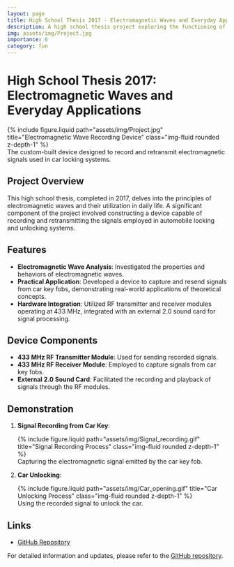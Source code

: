 ```yaml
---
layout: page
title: High School Thesis 2017 - Electromagnetic Waves and Everyday Applications
description: A high school thesis project exploring the functioning of electromagnetic waves and their practical applications, including the development of a device to record and retransmit signals used for car locking mechanisms.
img: assets/img/Project.jpg
importance: 6
category: fun
---
```


# High School Thesis 2017: Electromagnetic Waves and Everyday Applications

<div class="row">
  <div class="col-sm mt-3 mt-md-0">
    {% include figure.liquid path="assets/img/Project.jpg" title="Electromagnetic Wave Recording Device" class="img-fluid rounded z-depth-1" %}
  </div>
</div>
<div class="caption">
  The custom-built device designed to record and retransmit electromagnetic signals used in car locking systems.
</div>

## Project Overview

This high school thesis, completed in 2017, delves into the principles of electromagnetic waves and their utilization in daily life. A significant component of the project involved constructing a device capable of recording and retransmitting the signals employed in automobile locking and unlocking systems.

## Features

- **Electromagnetic Wave Analysis**: Investigated the properties and behaviors of electromagnetic waves.
- **Practical Application**: Developed a device to capture and resend signals from car key fobs, demonstrating real-world applications of theoretical concepts.
- **Hardware Integration**: Utilized RF transmitter and receiver modules operating at 433 MHz, integrated with an external 2.0 sound card for signal processing.

## Device Components

- **433 MHz RF Transmitter Module**: Used for sending recorded signals.
- **433 MHz RF Receiver Module**: Employed to capture signals from car key fobs.
- **External 2.0 Sound Card**: Facilitated the recording and playback of signals through the RF modules.

## Demonstration

1. **Signal Recording from Car Key**:

   <div class="row">
     <div class="col-sm mt-3 mt-md-0">
       {% include figure.liquid path="assets/img/Signal_recording.gif" title="Signal Recording Process" class="img-fluid rounded z-depth-1" %}
     </div>
   </div>
   <div class="caption">
     Capturing the electromagnetic signal emitted by the car key fob.
   </div>

2. **Car Unlocking**:

   <div class="row">
     <div class="col-sm mt-3 mt-md-0">
       {% include figure.liquid path="assets/img/Car_opening.gif" title="Car Unlocking Process" class="img-fluid rounded z-depth-1" %}
     </div>
   </div>
   <div class="caption">
     Using the recorded signal to unlock the car.
   </div>

## Links

- [GitHub Repository](https://github.com/DarioDiPalma-DDP/Tesina_2017)

For detailed information and updates, please refer to the [GitHub repository](https://github.com/DarioDiPalma-DDP/Tesina_2017).
